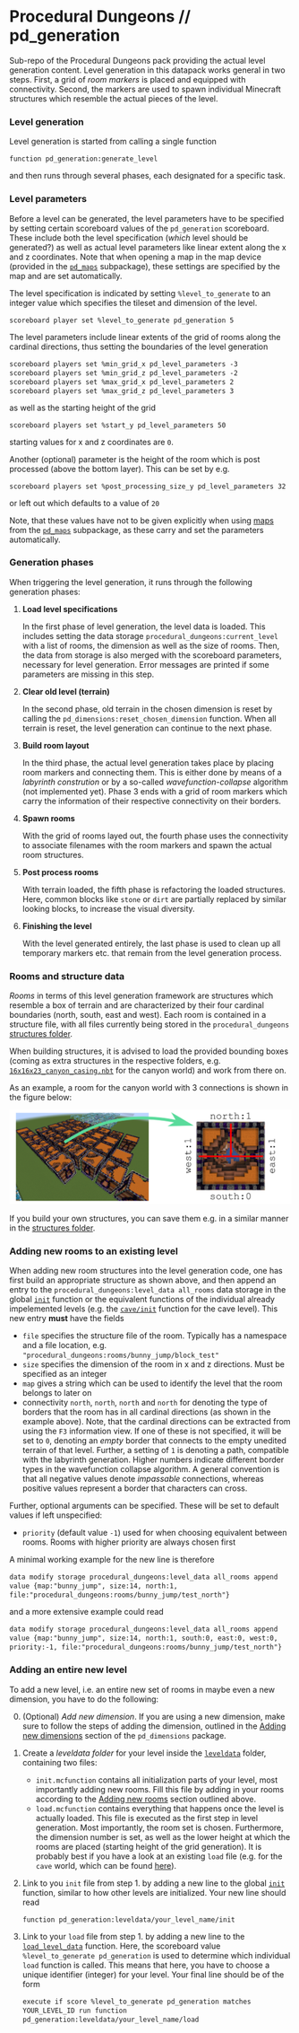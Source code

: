 # Procedural Dungeons // pd_generation

Sub-repo of the Procedural Dungeons pack providing the actual level generation content. Level generation in this datapack works general in two steps. First, a grid of *room markers* is placed and equipped with connectivity. Second, the markers are used to spawn individual Minecraft structures which resemble the actual pieces of the level.


### Level generation

Level generation is started from calling a single function
```mcfunction
function pd_generation:generate_level
```
and then runs through several phases, each designated for a specific task.


### Level parameters

Before a level can be generated, the level parameters have to be specified by setting certain scoreboard values of the `pd_generation` scoreboard. These include both the level specification (*which* level should be generated?) as well as actual level parameters like linear extent along the x and z coordinates. Note that when opening a map in the map device (provided in the [`pd_maps`](../pd_maps) subpackage), these settings are specified by the map and are set automatically.

The level specification is indicated by setting `%level_to_generate` to an integer value which specifies the tileset and dimension of the level.
```mcfunction
scoreboard player set %level_to_generate pd_generation 5
```

The level parameters include linear extents of the grid of rooms along the cardinal directions, thus setting the boundaries of the level generation
```mcfunction
scoreboard players set %min_grid_x pd_level_parameters -3
scoreboard players set %min_grid_z pd_level_parameters -2
scoreboard players set %max_grid_x pd_level_parameters 2
scoreboard players set %max_grid_z pd_level_parameters 3
```
as well as the starting height of the grid
```mcfunction
scoreboard players set %start_y pd_level_parameters 50
```
starting values for x and z coordinates are `0`.

Another (optional) parameter is the height of the room which is post processed (above the bottom layer). This can be set by e.g.
```mcfunction
scoreboard players set %post_processing_size_y pd_level_parameters 32
```
or left out which defaults to a value of `20`

Note, that these values have not to be given explicitly when using [maps](../pd_maps) from the [`pd_maps`](../pd_maps) subpackage, as these carry and set the parameters automatically.




### Generation phases

When triggering the level generation, it runs through the following generation phases:

1. **Load level specifications**

    In the first phase of level generation, the level data is loaded. This includes setting the data storage `procedural_dungeons:current_level` with a list of rooms, the dimension as well as the size of rooms. Then, the data from storage is also merged with the scoreboard parameters, necessary for level generation. Error messages are printed if some parameters are missing in this step.

2. **Clear old level (terrain)**

    In the second phase, old terrain in the chosen dimension is reset by calling the `pd_dimensions:reset_chosen_dimension` function. When all terrain is reset, the level generation can continue to the next phase.

3. **Build room layout**

    In the third phase, the actual level generation takes place by placing room markers and connecting them. This is either done by means of a *labyrinth constrution* or by a so-called *wavefunction-collapse* algorithm (not implemented yet). Phase 3 ends with a grid of room markers which carry the information of their respective connectivity on their borders.

4. **Spawn rooms**

    With the grid of rooms layed out, the fourth phase uses the connectivity to associate filenames with the room markers and spawn the actual room structures.

5. **Post process rooms**

    With terrain loaded, the fifth phase is refactoring the loaded structures. Here, common blocks like `stone` or `dirt` are partially replaced by similar looking blocks, to increase the visual diversity.

6. **Finishing the level**

    With the level generated entirely, the last phase is used to clean up all temporary markers etc. that remain from the level generation process.




### Rooms and structure data

*Rooms* in terms of this level generation framework are structures which resemble a box of terrain and are characterized by their four cardinal boundaries (north, south, east and west). Each room is contained in a structure file, with all files currently being stored in the `procedural_dungeons` [structures folder](../procedural_dungeons/structures).

When building structures, it is advised to load the provided bounding boxes (coming as extra structures in the respective folders, e.g. [`16x16x23_canyon_casing.nbt`](../procedural_dungeons/structures/16x16/canyon/16x16x23_canyon_casing.nbt) for the canyon world) and work from there on.

As an example, a room for the canyon world with 3 connections is shown in the figure below:

![](../../../images/structure_blocks.png)

If you build your own structures, you can save them e.g. in a similar manner in the [structures folder](../procedural_dungeons/structures).




### Adding new rooms to an existing level

When adding new room structures into the level generation code, one has first build an appropriate structure as shown above, and then append an entry to the `procedural_dungeons:level_data all_rooms` data storage in the global [`init`](functions/leveldata/init.mcfunction) function or the equivalent functions of the individual already impelemented levels (e.g. the [`cave/init`](functions/leveldata/cave/init.mcfunction) function for the cave level). This new entry **must** have the fields
- `file` specifies the structure file of the room. Typically has a namespace and a file location, e.g. `"procedural_dungeons:rooms/bunny_jump/block_test"`
- `size` specifies the dimension of the room in x and z directions. Must be specified as an integer
- `map` gives a string which can be used to identify the level that the room belongs to later on
- connectivity `north`, `north`, `north` and `north` for denoting the type of borders that the room has in all cardinal directions (as shown in the example above). Note, that the cardinal directions can be extracted from using the `F3` information view. If one of these is not specified, it will be set to `0`, denoting an *empty* border that connects to the empty unedited terrain of that level. Further, a setting of `1` is denoting a path, compatible with the labyrinth generation. Higher numbers indicate different border types in the wavefunction collapse algorithm. A general convention is that all negative values denote *impassable* connections, whereas positive values represent a border that characters can cross.

Further, optional arguments can be specified. These will be set to default values if left unspecified:
- `priority` (default value `-1`) used for when choosing equivalent between rooms. Rooms with higher priority are always chosen first

A minimal working example for the new line is therefore
```mcfunction
data modify storage procedural_dungeons:level_data all_rooms append value {map:"bunny_jump", size:14, north:1, file:"procedural_dungeons:rooms/bunny_jump/test_north"}
```
and a more extensive example could read
```mcfunction
data modify storage procedural_dungeons:level_data all_rooms append value {map:"bunny_jump", size:14, north:1, south:0, east:0, west:0, priority:-1, file:"procedural_dungeons:rooms/bunny_jump/test_north"}
```




### Adding an entire new level

To add a new level, i.e. an entire new set of rooms in maybe even a new dimension, you have to do the following:

0. (Optional) *Add new dimension*. If you are using a new dimension, make sure to follow the steps of adding the dimension, outlined in the [Adding new dimensions](../pd_dimensions#adding-new-dimensions) section of the `pd_dimensions` package.

1. Create a *leveldata folder* for your level inside the [`leveldata`](functions/leveldata/) folder, containing two files:
    - `init.mcfunction` contains all initialization parts of your level, most importantly adding new rooms. Fill this file by adding in your rooms according to the [Adding new rooms](#adding-new-rooms-to-an-existing-level) section outlined above.
    - `load.mcfunction` contains everything that happens once the level is actually loaded. This file is executed as the first step in level generation. Most importantly, the room set is chosen. Furthermore, the dimension number is set, as well as the lower height at which the rooms are placed (starting height of the grid generation). It is probably best if you have a look at an existing `load` file (e.g. for the `cave` world, which can be found [here](functions/leveldata/cave/load.mcfunction)).

2. Link to you `init` file from step 1. by adding a new line to the global [`init`](functions/leveldata/init.mcfunction) function, similar to how other levels are initialized. Your new line should read
    ```mcfunction
    function pd_generation:leveldata/your_level_name/init
    ```

3. Link to your `load` file from step 1. by adding a new line to the [`load_level_data`](functions/leveldata/load_level_data.mcfunction) function. Here, the scoreboard value `%level_to_generate pd_generation` is used to determine which individual `load` function is called. This means that here, you have to choose a unique identifier (integer) for your level. Your final line should be of the form
    ```mcfunction
    execute if score %level_to_generate pd_generation matches YOUR_LEVEL_ID run function pd_generation:leveldata/your_level_name/load
    ```
